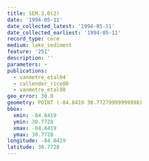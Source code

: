 ```yaml
---
title: SEM.3.0(2)
date: '1994-05-11'
date_collected_latest: '1994-05-11'
date_collected_earliest: '1994-05-11'
record_type: core
medium: lake_sediment
feature: '251'
description: ''
parameters: ~
publications:
  - vanmetre_etal04
  - callender_rice00
  - vanmetre_etal98
geo_error: 30.0
geometry: POINT (-84.8419 30.77279999999998)
bbox:
  xmin: -84.8419
  ymin: 30.7728
  xmax: -84.8419
  ymax: 30.7728
longitude: -84.8419
latitude: 30.7728
---
```

